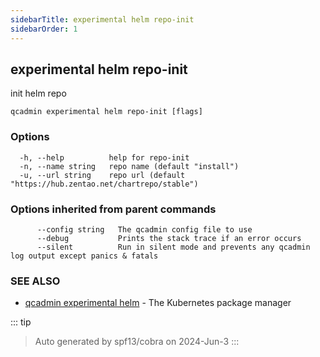 ```yaml
---
sidebarTitle: experimental helm repo-init
sidebarOrder: 1
---
```


## experimental helm repo-init

init helm repo

```
qcadmin experimental helm repo-init [flags]
```

### Options

```
  -h, --help          help for repo-init
  -n, --name string   repo name (default "install")
  -u, --url string    repo url (default "https://hub.zentao.net/chartrepo/stable")
```

### Options inherited from parent commands

```
      --config string   The qcadmin config file to use
      --debug           Prints the stack trace if an error occurs
      --silent          Run in silent mode and prevents any qcadmin log output except panics & fatals
```

### SEE ALSO

* [qcadmin experimental helm](experimental_helm.md)	 - The Kubernetes package manager

::: tip
>Auto generated by spf13/cobra on 2024-Jun-3
:::